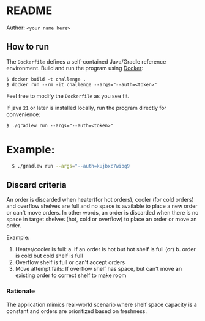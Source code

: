 # README

Author: `<your name here>`

## How to run

The `Dockerfile` defines a self-contained Java/Gradle reference environment.
Build and run the program using [Docker](https://docs.docker.com/get-started/get-docker/):
```
$ docker build -t challenge .
$ docker run --rm -it challenge --args="--auth=<token>"
```
Feel free to modify the `Dockerfile` as you see fit.

If java `21` or later is installed locally, run the program directly for convenience:
```
$ ./gradlew run --args="--auth=<token>"
```

# Example:
```bash
  $ ./gradlew run --args="--auth=kujbxc7wibq9
```

## Discard criteria

An order is discarded when heater(for hot orders), cooler (for cold orders) and overflow shelves are full and no space is available to place a new order or can't move orders.
In other words, an order is discarded when there is no space in target shelves (hot, cold or overflow) to place an order or move an order.

Example: 
1. Heater/cooler is full: 
   a. If an order is hot but hot shelf is full (or)
   b. order is cold but cold shelf is full
2. Overflow shelf is full or can't accept orders
3. Move attempt fails: If overflow shelf has space, but can't move an existing order to correct shelf to make room

### Rationale

The application mimics real-world scenario where shelf space capacity is a constant and orders are prioritized based on freshness.  

